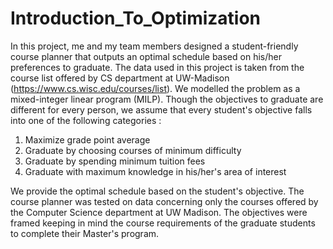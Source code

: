# Introduction_To_Optimization

In this project, me and my team members designed a student-friendly course planner that outputs an optimal schedule based on his/her preferences to graduate. The data used in this project is taken from the course list offered by CS department at UW-Madison (https://www.cs.wisc.edu/courses/list). We modelled the problem as a mixed-integer linear program (MILP). Though the objectives to graduate are different for every person, we assume that every student's objective falls into one of the following categories :

1. Maximize grade point average
2. Graduate by choosing courses of minimum difficulty
3. Graduate by spending minimum tuition fees
4. Graduate with maximum knowledge in his/her's area of interest

We provide the optimal schedule based on the student's objective. The course planner was tested on data concerning only the courses offered by the Computer Science department at UW Madison. The objectives were framed keeping in mind the course requirements of the graduate students to complete their Master's program.
 
